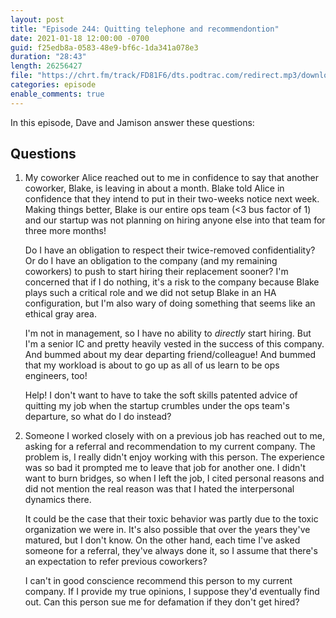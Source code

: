```yaml
---
layout: post
title: "Episode 244: Quitting telephone and recommendontion"
date: 2021-01-18 12:00:00 -0700
guid: f25edb8a-0583-48e9-bf6c-1da341a078e3
duration: "28:43"
length: 26256427
file: "https://chrt.fm/track/FD81F6/dts.podtrac.com/redirect.mp3/download.softskills.audio/sse-244.mp3"
categories: episode
enable_comments: true
---
```


In this episode, Dave and Jamison answer these questions:

## Questions

1. My coworker Alice reached out to me in confidence to say that another coworker, Blake, is leaving in about a month. Blake told Alice in confidence that they intend to put in their two-weeks notice next week. Making things better, Blake is our entire ops team (<3 bus factor of 1) and our startup was not planning on hiring anyone else into that team for three more months!
   
   Do I have an obligation to respect their twice-removed confidentiality? Or do I have an obligation to the company (and my remaining coworkers) to push to start hiring their replacement sooner? I'm concerned that if I do nothing, it's a risk to the company because Blake plays such a critical role and we did not setup Blake in an HA configuration, but I'm also wary of doing something that seems like an ethical gray area.
   
   I'm not in management, so I have no ability to _directly_ start hiring. But I'm a senior IC and pretty heavily vested in the success of this company. And bummed about my dear departing friend/colleague! And bummed that my workload is about to go up as all of us learn to be ops engineers, too!
   
   Help! I don't want to have to take the soft skills patented advice of quitting my job when the startup crumbles under the ops team's departure, so what do I do instead?


2. Someone I worked closely with on a previous job has reached out to me, asking for a referral and recommendation to my current company. The problem is, I really didn't enjoy working with this person. The experience was so bad it prompted me to leave that job for another one. I didn't want to burn bridges, so when I left the job, I cited personal reasons and did not mention the real reason was that I hated the interpersonal dynamics there.
   
   It could be the case that their toxic behavior was partly due to the toxic organization we were in. It's also possible that over the years they've matured, but I don't know. On the other hand, each time I've asked someone for a referral, they've always done it, so I assume that there's an expectation to refer previous coworkers?
   
   I can't in good conscience recommend this person to my current company. If I provide my true opinions, I suppose they'd eventually find out. Can this person sue me for defamation if they don't get hired?
